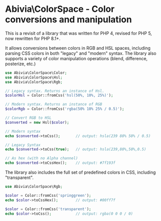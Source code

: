 # Abivia\ColorSpace - Color conversions and manipulation

This is a revisit of a library that was written for PHP 4, revised for PHP 5,
now rewritten for PHP 8.1+.

It allows conversions between colors in RGB and HSL spaces, 
including parsing CSS colors in both "legacy" and "modern" syntax.
The library also supports a variety of color manipulation operations
(blend, difference, posterize, etc.)

```php
use Abivia\ColorSpace\Color;
use Abivia\ColorSpace\Hsl;
use Abivia\ColorSpace\Rgb;

// Legacy syntax. Returns an instance of Hsl.
$colorHsl = Color::fromCss('hsl(50%, 10%, 25%)');

// Modern syntax. Returns an instance of RGB
$colorRgb = Color::fromCss('rgba(50% 10% 25% / 0.5)');

// Convert RGB to HSL
$converted = new Hsl($color);

// Modern syntax
echo $converted->toCss();       // output: hsla(239 80% 50% / 0.5)

// Legacy Syntax
echo $converted->toCss(true);   // output: hsla(239,80%,50%,0.5)

// As hex (with no Alpha channel) 
echo $converted->toCssHex();    // output: #7f193f
```

The library also includes the full set of predefined colors in CSS, including "transparent".

```php
use Abivia\ColorSpace\Rgb;

$color = Color::fromCss('springgreen');
echo $color->toCssHex();        // output: #00ff7f

$color = Color::fromCss('transparent');
echo $color->toCss();           // output: rgba(0 0 0 / 0)
```

